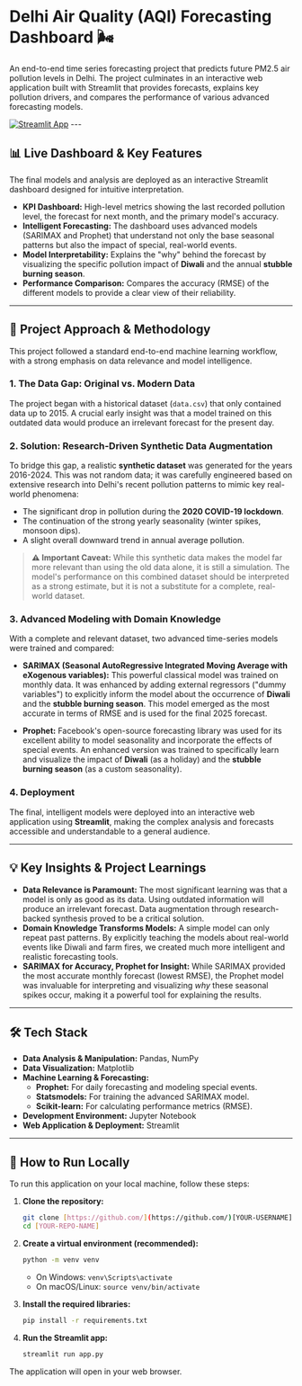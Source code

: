 # Delhi Air Quality (AQI) Forecasting Dashboard 🌬️

An end-to-end time series forecasting project that predicts future PM2.5 air pollution levels in Delhi. The project culminates in an interactive web application built with Streamlit that provides forecasts, explains key pollution drivers, and compares the performance of various advanced forecasting models.

[![Streamlit App](https://static.streamlit.io/badges/streamlit_badge_black_white.svg)](https://aditya-j101-air-quality-index-app-zsy75f.streamlit.app/)  ---

## 📊 Live Dashboard & Key Features

The final models and analysis are deployed as an interactive Streamlit dashboard designed for intuitive interpretation.



* **KPI Dashboard:** High-level metrics showing the last recorded pollution level, the forecast for next month, and the primary model's accuracy.
* **Intelligent Forecasting:** The dashboard uses advanced models (SARIMAX and Prophet) that understand not only the base seasonal patterns but also the impact of special, real-world events.
* **Model Interpretability:** Explains the "why" behind the forecast by visualizing the specific pollution impact of **Diwali** and the annual **stubble burning season**.
* **Performance Comparison:** Compares the accuracy (RMSE) of the different models to provide a clear view of their reliability.

---

## 📝 Project Approach & Methodology

This project followed a standard end-to-end machine learning workflow, with a strong emphasis on data relevance and model intelligence.

### 1. The Data Gap: Original vs. Modern Data
The project began with a historical dataset (`data.csv`) that only contained data up to 2015. A crucial early insight was that a model trained on this outdated data would produce an irrelevant forecast for the present day.

### 2. Solution: Research-Driven Synthetic Data Augmentation
To bridge this gap, a realistic **synthetic dataset** was generated for the years 2016-2024. This was not random data; it was carefully engineered based on extensive research into Delhi's recent pollution patterns to mimic key real-world phenomena:
* The significant drop in pollution during the **2020 COVID-19 lockdown**.
* The continuation of the strong yearly seasonality (winter spikes, monsoon dips).
* A slight overall downward trend in annual average pollution.

> **⚠️ Important Caveat:** While this synthetic data makes the model far more relevant than using the old data alone, it is still a simulation. The model's performance on this combined dataset should be interpreted as a strong estimate, but it is not a substitute for a complete, real-world dataset.

### 3. Advanced Modeling with Domain Knowledge
With a complete and relevant dataset, two advanced time-series models were trained and compared:

* **SARIMAX (Seasonal AutoRegressive Integrated Moving Average with eXogenous variables):** This powerful classical model was trained on monthly data. It was enhanced by adding external regressors ("dummy variables") to explicitly inform the model about the occurrence of **Diwali** and the **stubble burning season**. This model emerged as the most accurate in terms of RMSE and is used for the final 2025 forecast.

* **Prophet:** Facebook's open-source forecasting library was used for its excellent ability to model seasonality and incorporate the effects of special events. An enhanced version was trained to specifically learn and visualize the impact of **Diwali** (as a holiday) and the **stubble burning season** (as a custom seasonality).

### 4. Deployment
The final, intelligent models were deployed into an interactive web application using **Streamlit**, making the complex analysis and forecasts accessible and understandable to a general audience.

---

## 💡 Key Insights & Project Learnings

* **Data Relevance is Paramount:** The most significant learning was that a model is only as good as its data. Using outdated information will produce an irrelevant forecast. Data augmentation through research-backed synthesis proved to be a critical solution.
* **Domain Knowledge Transforms Models:** A simple model can only repeat past patterns. By explicitly teaching the models about real-world events like Diwali and farm fires, we created much more intelligent and realistic forecasting tools.
* **SARIMAX for Accuracy, Prophet for Insight:** While SARIMAX provided the most accurate monthly forecast (lowest RMSE), the Prophet model was invaluable for interpreting and visualizing *why* these seasonal spikes occur, making it a powerful tool for explaining the results.

---

## 🛠️ Tech Stack

* **Data Analysis & Manipulation:** Pandas, NumPy
* **Data Visualization:** Matplotlib
* **Machine Learning & Forecasting:**
    * **Prophet:** For daily forecasting and modeling special events.
    * **Statsmodels:** For training the advanced SARIMAX model.
    * **Scikit-learn:** For calculating performance metrics (RMSE).
* **Development Environment:** Jupyter Notebook
* **Web Application & Deployment:** Streamlit

---

## 🚀 How to Run Locally

To run this application on your local machine, follow these steps:

1.  **Clone the repository:**
    ```bash
    git clone [https://github.com/](https://github.com/)[YOUR-USERNAME]/[YOUR-REPO-NAME].git
    cd [YOUR-REPO-NAME]
    ```

2.  **Create a virtual environment (recommended):**
    ```bash
    python -m venv venv
    ```
    * On Windows: `venv\Scripts\activate`
    * On macOS/Linux: `source venv/bin/activate`

3.  **Install the required libraries:**
    ```bash
    pip install -r requirements.txt
    ```

4.  **Run the Streamlit app:**
    ```bash
    streamlit run app.py
    ```

The application will open in your web browser.
